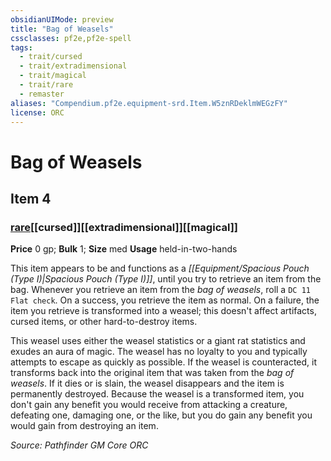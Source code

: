 ```yaml
---
obsidianUIMode: preview
title: "Bag of Weasels"
cssclasses: pf2e,pf2e-spell
tags:
  - trait/cursed
  - trait/extradimensional
  - trait/magical
  - trait/rare
  - remaster
aliases: "Compendium.pf2e.equipment-srd.Item.W5znRDeklmWEGzFY"
license: ORC
---
```

# Bag of Weasels
## Item 4
### [rare](rare "Rare Rarity Trait")[[cursed]][[extradimensional]][[magical]]


**Price** 0 gp; 
**Bulk** 1; **Size** med
**Usage** held-in-two-hands

This item appears to be and functions as a _[[Equipment/Spacious Pouch (Type I)|Spacious Pouch (Type I)]]_, until you try to retrieve an item from the bag. Whenever you retrieve an item from the _bag of weasels_, roll a `DC 11 Flat check`. On a success, you retrieve the item as normal. On a failure, the item you retrieve is transformed into a weasel; this doesn't affect artifacts, cursed items, or other hard-to-destroy items.

This weasel uses either the weasel statistics or a giant rat statistics and exudes an aura of magic. The weasel has no loyalty to you and typically attempts to escape as quickly as possible. If the weasel is counteracted, it transforms back into the original item that was taken from the _bag of weasels_. If it dies or is slain, the weasel disappears and the item is permanently destroyed. Because the weasel is a transformed item, you don't gain any benefit you would receive from attacking a creature, defeating one, damaging one, or the like, but you do gain any benefit you would gain from destroying an item.

*Source: Pathfinder GM Core*
*ORC*
